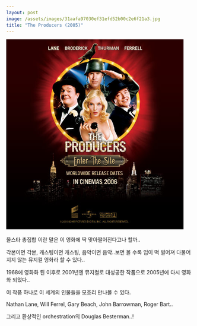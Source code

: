 ```yaml
---
layout: post
image: /assets/images/31aafa97030ef31efd52b00c2e6f21a3.jpg
title: "The Producers (2005)"
---
```


![image](/assets/images/31aafa97030ef31efd52b00c2e6f21a3.jpg)

올스타 총집합 이란 말은 이 영화에 딱 맞아떨어진다고나 할까..

각본이면 각본, 캐스팅이면 캐스팅, 음악이면 음악..보면 볼 수록 입이 떡 벌어져 다물어지지 않는 뮤지컬 영화라 할 수 있다..

1968에 영화화 된 이후로 2001년엔 뮤지컬로 대성공한 작품으로 2005년에 다시 영화화 되었다..

이 작품 하나로 이 세계의 인물들을 모조리 만나볼 수 있다.

Nathan Lane, Will Ferrel, Gary Beach, John Barrowman, Roger Bart..

그리고 환상적인 orchestration의 Douglas Besterman..!


